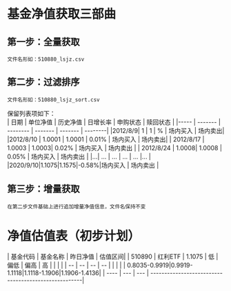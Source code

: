 # 基金净值获取三部曲

## 第一步：全量获取
	文件名形如：510880_lsjz.csv
## 第二步：过滤排序
	文件名形如：510880_lsjz_sort.csv
保留列表项如下：<br>
| 日期 | 单位净值 | 历史净值 | 日增长率 | 申购状态 | 赎回状态 |
|----- | ------- | -------- | ------- | ------- | --------|
|2012/8/9| 1 | 1 | % | 场内买入 | 场内卖出|
|2012/8/10 | 1.0001 | 1.0001 | 0.01% | 场内买入 | 场内卖出|
| 2012/8/17 | 1.0003 | 1.0003| 0.02% | 场内买入 | 场内卖出 |
| 2012/8/24 | 1.0008| 1.0008 | 0.05% | 场内买入 | 场内卖出 |
|...| ... | ... | ... | ... |... |
|2020/9/10|1.1075|1.1575|-0.58%|场内买入 | 场内卖出 |

## 第三步：增量获取
	在第二步文件基础上进行追加增量净值信息，文件名保持不变

# 净值估值表（初步计划）
| 基金代码 | 基金名称 | 昨日净值 | 估值区间|
| 510890 | 红利ETF | 1.1075 | 低 | 偏低 | 偏高 | 高 |
|        |         |        | -- | -- | -- | -- |
|        |         |        | 0.8035-0.9919|0.9919-1.1118|1.1118-1.1906|1.1906-1.4136|
| ----   |   ---   |   ---  | -----------------------------------------------------|
